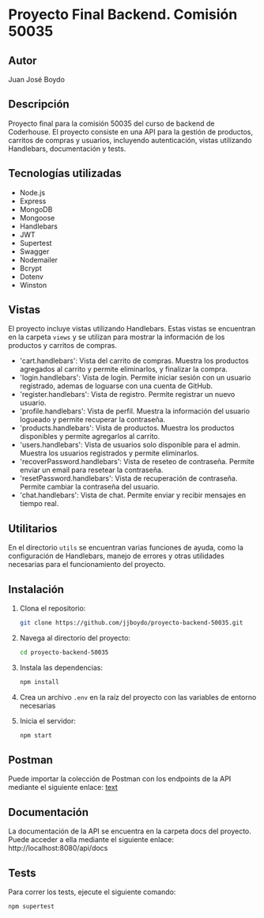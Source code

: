 # Proyecto Final Backend. Comisión 50035

## Autor
Juan José Boydo

## Descripción
Proyecto final para la comisión 50035 del curso de backend de Coderhouse. El proyecto consiste en una API para la gestión de productos, carritos de compras y usuarios, incluyendo autenticación, vistas utilizando Handlebars, documentación y tests.

## Tecnologías utilizadas
- Node.js
- Express
- MongoDB
- Mongoose
- Handlebars
- JWT
- Supertest
- Swagger
- Nodemailer
- Bcrypt
- Dotenv
- Winston

## Vistas

El proyecto incluye vistas utilizando Handlebars. Estas vistas se encuentran en la carpeta `views` y se utilizan para mostrar la información de los productos y carritos de compras.

- 'cart.handlebars': Vista del carrito de compras. Muestra los productos agregados al carrito y permite eliminarlos, y finalizar la compra.
- 'login.handlebars': Vista de login. Permite iniciar sesión con un usuario registrado, ademas de loguarse con una cuenta de GitHub.
- 'register.handlebars': Vista de registro. Permite registrar un nuevo usuario.
- 'profile.handlebars': Vista de perfil. Muestra la información del usuario logueado y permite recuperar la contraseña.
- 'products.handlebars': Vista de productos. Muestra los productos disponibles y permite agregarlos al carrito.
- 'users.handlebars': Vista de usuarios solo disponible para el admin. Muestra los usuarios registrados y permite eliminarlos.
- 'recoverPassword.handlebars': Vista de reseteo de contraseña. Permite enviar un email para resetear la contraseña.
- 'resetPassword.handlebars': Vista de recuperación de contraseña. Permite cambiar la contraseña del usuario.
- 'chat.handlebars': Vista de chat. Permite enviar y recibir mensajes en tiempo real.

## Utilitarios

En el directorio `utils` se encuentran varias funciones de ayuda, como la configuración de Handlebars, manejo de errores y otras utilidades necesarias para el funcionamiento del proyecto.

## Instalación
1. Clona el repositorio:
   ```bash
   git clone https://github.com/jjboydo/proyecto-backend-50035.git

2. Navega al directorio del proyecto:
    ```bash 
    cd proyecto-backend-50035

3. Instala las dependencias:
    ```bash
    npm install

4. Crea un archivo `.env` en la raíz del proyecto con las variables de entorno necesarias

5. Inicia el servidor:
    ```bash
    npm start

## Postman

Puede importar la colección de Postman con los endpoints de la API mediante el siguiente enlace: [text](https://www.postman.com/supply-astronaut-88236488/workspace/coderspace/collection/32342968-68c7fae5-dc79-4717-a62c-d545d6eb2b13?action=share&source=copy-link&creator=32342968)

## Documentación

La documentación de la API se encuentra en la carpeta docs del proyecto. Puede acceder a ella mediante el siguiente enlace: http://localhost:8080/api/docs

## Tests

Para correr los tests, ejecute el siguiente comando:

```bash
npm supertest
```
